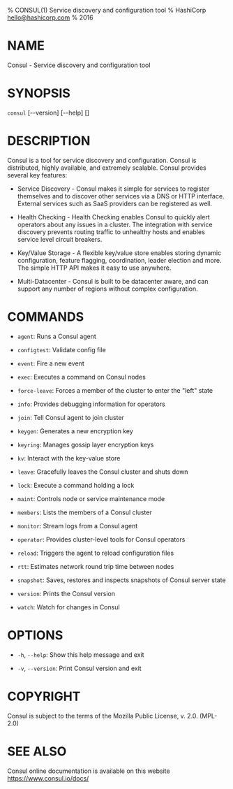 % CONSUL(1) Service discovery and configuration tool
% HashiCorp <hello@hashicorp.com>
% 2016

# NAME

Consul - Service discovery and configuration tool

# SYNOPSIS

`consul` [--version] [--help] <command> [<args>]

# DESCRIPTION

Consul is a tool for service discovery and configuration. Consul is distributed, highly available, and extremely scalable. Consul provides several key features:

* Service Discovery - Consul makes it simple for services to register themselves and to discover other services via a DNS or HTTP interface. External services such as SaaS providers can be registered as well.

* Health Checking - Health Checking enables Consul to quickly alert operators about any issues in a cluster. The integration with service discovery prevents routing traffic to unhealthy hosts and enables service level circuit breakers.

* Key/Value Storage - A flexible key/value store enables storing dynamic configuration, feature flagging, coordination, leader election and more. The simple HTTP API makes it easy to use anywhere.

* Multi-Datacenter - Consul is built to be datacenter aware, and can support any number of regions without complex configuration.

# COMMANDS

* `agent`:
  Runs a Consul agent

* `configtest`:
  Validate config file

* `event`:
  Fire a new event

* `exec`:
  Executes a command on Consul nodes

* `force-leave`:
  Forces a member of the cluster to enter the "left" state

* `info`:
  Provides debugging information for operators

* `join`:
  Tell Consul agent to join cluster

* `keygen`:
  Generates a new encryption key

* `keyring`:
  Manages gossip layer encryption keys

* `kv`:
  Interact with the key-value store

* `leave`:
  Gracefully leaves the Consul cluster and shuts down

* `lock`:
  Execute a command holding a lock

* `maint`:
  Controls node or service maintenance mode

* `members`:
  Lists the members of a Consul cluster

* `monitor`:
  Stream logs from a Consul agent

* `operator`:
  Provides cluster-level tools for Consul operators

* `reload`:
  Triggers the agent to reload configuration files

* `rtt`:
  Estimates network round trip time between nodes

* `snapshot`:
  Saves, restores and inspects snapshots of Consul server state

* `version`:
  Prints the Consul version

* `watch`:
  Watch for changes in Consul

# OPTIONS

* `-h`, `--help`:
  Show this help message and exit

* `-v`, `--version`:
  Print Consul version and exit

# COPYRIGHT

Consul is subject to the terms of the Mozilla Public License, v. 2.0. (MPL-2.0)

# SEE ALSO

Consul online documentation is available on this website https://www.consul.io/docs/
